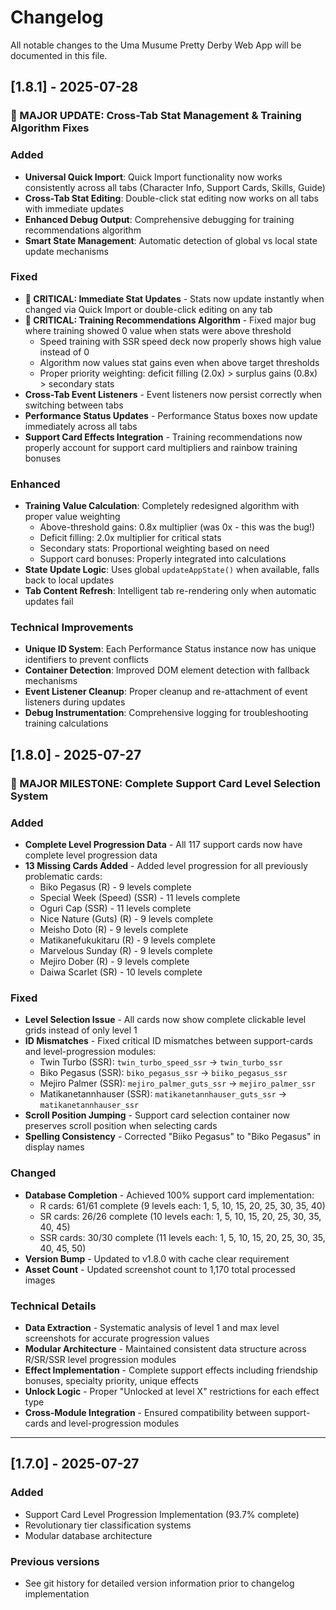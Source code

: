 # Changelog

All notable changes to the Uma Musume Pretty Derby Web App will be documented in this file.

## [1.8.1] - 2025-07-28

### 🚀 MAJOR UPDATE: Cross-Tab Stat Management & Training Algorithm Fixes

### Added
- **Universal Quick Import**: Quick Import functionality now works consistently across all tabs (Character Info, Support Cards, Skills, Guide)
- **Cross-Tab Stat Editing**: Double-click stat editing now works on all tabs with immediate updates
- **Enhanced Debug Output**: Comprehensive debugging for training recommendations algorithm
- **Smart State Management**: Automatic detection of global vs local state update mechanisms

### Fixed
- **🔧 CRITICAL: Immediate Stat Updates** - Stats now update instantly when changed via Quick Import or double-click editing on any tab
- **🔧 CRITICAL: Training Recommendations Algorithm** - Fixed major bug where training showed 0 value when stats were above threshold
  - Speed training with SSR speed deck now properly shows high value instead of 0
  - Algorithm now values stat gains even when above target thresholds
  - Proper priority weighting: deficit filling (2.0x) > surplus gains (0.8x) > secondary stats
- **Cross-Tab Event Listeners** - Event listeners now persist correctly when switching between tabs
- **Performance Status Updates** - Performance Status boxes now update immediately across all tabs
- **Support Card Effects Integration** - Training recommendations now properly account for support card multipliers and rainbow training bonuses

### Enhanced
- **Training Value Calculation**: Completely redesigned algorithm with proper value weighting
  - Above-threshold gains: 0.8x multiplier (was 0x - this was the bug!)
  - Deficit filling: 2.0x multiplier for critical stats
  - Secondary stats: Proportional weighting based on need
  - Support card bonuses: Properly integrated into calculations
- **State Update Logic**: Uses global `updateAppState()` when available, falls back to local updates
- **Tab Content Refresh**: Intelligent tab re-rendering only when automatic updates fail

### Technical Improvements
- **Unique ID System**: Each Performance Status instance now has unique identifiers to prevent conflicts
- **Container Detection**: Improved DOM element detection with fallback mechanisms
- **Event Listener Cleanup**: Proper cleanup and re-attachment of event listeners during updates
- **Debug Instrumentation**: Comprehensive logging for troubleshooting training calculations

## [1.8.0] - 2025-07-27

### 🎉 MAJOR MILESTONE: Complete Support Card Level Selection System

### Added
- **Complete Level Progression Data** - All 117 support cards now have complete level progression data
- **13 Missing Cards Added** - Added level progression for all previously problematic cards:
  - Biko Pegasus (R) - 9 levels complete
  - Special Week (Speed) (SSR) - 11 levels complete
  - Oguri Cap (SSR) - 11 levels complete
  - Nice Nature (Guts) (R) - 9 levels complete
  - Meisho Doto (R) - 9 levels complete
  - Matikanefukukitaru (R) - 9 levels complete
  - Marvelous Sunday (R) - 9 levels complete
  - Mejiro Dober (R) - 9 levels complete
  - Daiwa Scarlet (SR) - 10 levels complete

### Fixed
- **Level Selection Issue** - All cards now show complete clickable level grids instead of only level 1
- **ID Mismatches** - Fixed critical ID mismatches between support-cards and level-progression modules:
  - Twin Turbo (SSR): `twin_turbo_speed_ssr` → `twin_turbo_ssr`
  - Biko Pegasus (SSR): `biko_pegasus_ssr` → `biiko_pegasus_ssr`
  - Mejiro Palmer (SSR): `mejiro_palmer_guts_ssr` → `mejiro_palmer_ssr`
  - Matikanetannhauser (SSR): `matikanetannhauser_guts_ssr` → `matikanetannhauser_ssr`
- **Scroll Position Jumping** - Support card selection container now preserves scroll position when selecting cards
- **Spelling Consistency** - Corrected "Biiko Pegasus" to "Biko Pegasus" in display names

### Changed
- **Database Completion** - Achieved 100% support card implementation:
  - R cards: 61/61 complete (9 levels each: 1, 5, 10, 15, 20, 25, 30, 35, 40)
  - SR cards: 26/26 complete (10 levels each: 1, 5, 10, 15, 20, 25, 30, 35, 40, 45)
  - SSR cards: 30/30 complete (11 levels each: 1, 5, 10, 15, 20, 25, 30, 35, 40, 45, 50)
- **Version Bump** - Updated to v1.8.0 with cache clear requirement
- **Asset Count** - Updated screenshot count to 1,170 total processed images

### Technical Details
- **Data Extraction** - Systematic analysis of level 1 and max level screenshots for accurate progression values
- **Modular Architecture** - Maintained consistent data structure across R/SR/SSR level progression modules
- **Effect Implementation** - Complete support effects including friendship bonuses, specialty priority, unique effects
- **Unlock Logic** - Proper "Unlocked at level X" restrictions for each effect type
- **Cross-Module Integration** - Ensured compatibility between support-cards and level-progression modules

---

## [1.7.0] - 2025-07-27

### Added
- Support Card Level Progression Implementation (93.7% complete)
- Revolutionary tier classification systems
- Modular database architecture

### Previous versions
- See git history for detailed version information prior to changelog implementation